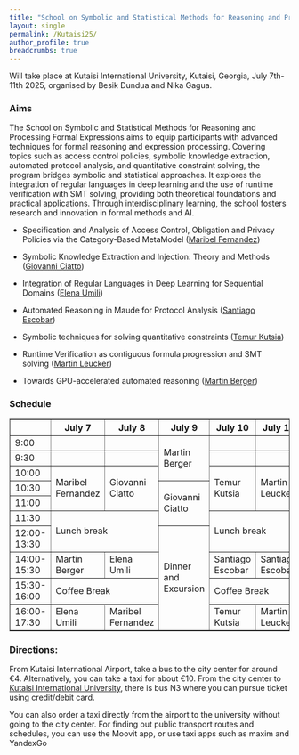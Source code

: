 ```yaml
---
title: "School on Symbolic and Statistical Methods for Reasoning and Processing Formal Expressions"
layout: single
permalink: /Kutaisi25/
author_profile: true
breadcrumbs: true
---
```


Will take place at Kutaisi International University, Kutaisi, Georgia, July 7th-11th 2025, organised by Besik Dundua and Nika Gagua.

### Aims

The School on Symbolic and Statistical Methods for Reasoning and Processing Formal Expressions aims to equip participants with advanced techniques for formal reasoning and expression processing. Covering topics such as access control policies, symbolic knowledge extraction, automated protocol analysis, and quantitative constraint solving, the program bridges symbolic and statistical approaches. It explores the integration of regular languages in deep learning and the use of runtime verification with SMT solving, providing both theoretical foundations and practical applications. Through interdisciplinary learning, the school fosters research and innovation in formal methods and AI.

- Specification and Analysis of Access Control, Obligation and Privacy Policies via the Category-Based MetaModel ([Maribel Fernandez](https://www.kcl.ac.uk/people/maribel-fernandez))
- Symbolic Knowledge Extraction and Injection: Theory and Methods ([Giovanni Ciatto](https://www.unibo.it/sitoweb/giovanni.ciatto/en))
- Integration of Regular Languages in Deep Learning for Sequential Domains ([Elena Umili](https://www.diag.uniroma1.it/users/elena_umili))
- Automated Reasoning in Maude for Protocol Analysis ([Santiago Escobar](https://personales.upv.es/sanesro/))
- Symbolic techniques for solving quantitative constraints ([Temur Kutsia](https://www3.risc.jku.at/people/tkutsia/))
- Runtime Verification as contiguous formula progression and SMT solving ([Martin Leucker](https://www.isp.uni-luebeck.de/leucker))

- Towards GPU-accelerated automated reasoning ([Martin Berger](https://martinfriedrichberger.net/))


### Schedule

<table border="1" cellspacing="0" cellpadding="4">
  <tr>
    <th></th>
    <th>July 7</th>
    <th>July 8</th>
    <th>July 9</th>
    <th>July 10</th>
    <th>July 11</th>
  </tr>
  <!-- Early Morning -->
  <tr>
    <td>9:00</td>
    <td></td>
    <td></td>
    <td rowspan="3">Martin Berger</td>
    <td></td>
    <td></td>
  </tr>
  <tr>
    <td>9:30</td>
    <td></td>
    <td></td>
    <td></td>
    <td></td>
  </tr>
  <tr>
    <td>10:00</td>
    <td rowspan="3">Maribel Fernandez</td>
    <td rowspan="3">Giovanni Ciatto</td>
    <td rowspan="3">Temur Kutsia</td>
    <td rowspan="3">Martin Leucker</td>
  </tr>
  <tr>
    <td>10:30</td>
    <td rowspan="3">Giovanni Ciatto</td>
  </tr>
  <tr>
    <td>11:00</td>
  </tr>
  <tr>
    <td>11:30</td>
    <td rowspan="2" colspan="2">Lunch break</td>
    <td rowspan="2" colspan="2">Lunch break</td>
  </tr>
  <tr>
    <td>12:00-13:30</td>
    <td rowspan="4">Dinner and Excursion</td>

  </tr>
  <!-- Session 14:00–15:30 -->
  <tr>
    <td>14:00-15:30</td>
    <td>Martin Berger</td>
    <td>Elena Umili</td>
    <td>Santiago Escobar</td>
    <td>Santiago Escobar</td>
  </tr>
  <tr>
    <td>15:30-16:00</td>
    <td colspan="2">Coffee Break</td>
    <td colspan="2">Coffee Break</td>
  </tr>
  <tr>
    <td>16:00-17:30</td>
    <td>Elena Umili</td>
    <td>Maribel Fernandez</td>
    <td>Temur Kutsia</td>
    <td>Martin Leucker</td>
  </tr>
</table>

### Directions:

From Kutaisi International Airport, take a bus to the city center for around €4. Alternatively, you can take a taxi for about €10. From the city center to [Kutaisi International University](https://www.google.com/maps/place/Kutaisi+International+University+%7C+Building+K+%7C/@42.2112127,42.7135331,17z/data=!4m10!1m2!2m1!1skutaisi+international+university!3m6!1s0x405cedda7a2ef2d1:0xb65f0fc450dc07e6!8m2!3d42.213231!4d42.7154753!15sCiBrdXRhaXNpIGludGVybmF0aW9uYWwgdW5pdmVyc2l0eZIBCnVuaXZlcnNpdHngAQA!16s%2Fg%2F11hft0jt6k?entry=ttu), there is bus N3 where you can pursue ticket using credit/debit card.

You can also order a taxi directly from the airport to the university without going to the city center. For finding out public transport routes and schedules, you can use the Moovit app, or use taxi apps such as maxim and YandexGo

